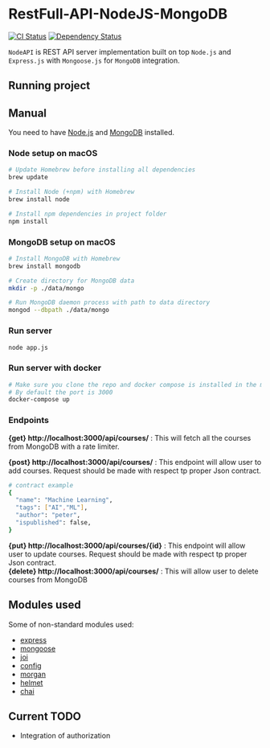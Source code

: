 # RestFull-API-NodeJS-MongoDB

[![CI Status](https://travis-ci.org/ranit-geek/RestFull-API-NodeJS.svg)](https://travis-ci.org/ranit-geek/RestFull-API-NodeJS)
[![Dependency Status](https://david-dm.org/ranit-geek/RestFull-API-NodeJS.svg)](https://david-dm.org/ranit-geek/RestFull-API-NodeJS)


`NodeAPI` is REST API server implementation built on top `Node.js` and `Express.js` with `Mongoose.js` for `MongoDB` integration.

## Running project

## Manual

You need to have [Node.js](https://nodejs.org) and [MongoDB](https://www.mongodb.com) installed.

### Node setup on macOS

```sh
# Update Homebrew before installing all dependencies
brew update

# Install Node (+npm) with Homebrew
brew install node

# Install npm dependencies in project folder
npm install
```

### MongoDB setup on macOS

```sh
# Install MongoDB with Homebrew
brew install mongodb

# Create directory for MongoDB data
mkdir -p ./data/mongo

# Run MongoDB daemon process with path to data directory
mongod --dbpath ./data/mongo
```

### Run server

```sh
node app.js
```
### Run server with docker
```sh
# Make sure you clone the repo and docker compose is installed in the machine
# By default the port is 3000
docker-compose up
```

### Endpoints
**{get} http://localhost:3000/api/courses/** : This will fetch all the courses from MongoDB with a rate limiter.  <br />

**{post} http://localhost:3000/api/courses/** : This endpoint will allow user to add courses. Request should be made with respect tp proper Json contract.<br />
```sh
# contract example
{
  "name": "Machine Learning",
  "tags": ["AI","ML"],
  "author": "peter",
  "ispublished": false,
}
```
**{put} http://localhost:3000/api/courses/{id}** : This endpoint will allow user to update courses. Request should be made with respect tp proper Json contract.<br />
**{delete} http://localhost:3000/api/courses/** : This will allow user to delete  courses from MongoDB  <br />

## Modules used

Some of non-standard modules used:

* [express](https://www.npmjs.com/package/express)
* [mongoose](https://www.npmjs.com/package/mongoose)
* [joi](https://www.npmjs.com/package/joi)
* [config](https://www.npmjs.com/package/config)
* [morgan](https://www.npmjs.com/package/morgan)
* [helmet](https://www.npmjs.com/package/helmet)
* [chai](https://www.npmjs.com/package/chai)

## Current TODO
* Integration of authorization
